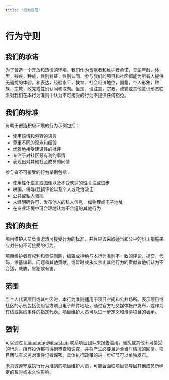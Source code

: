 ```yaml
---
title: "行为规范"
---
```


# 行为守则

## 我们的承诺

为了营造一个开放和热情的环境，我们作为贡献者和维护者承诺，无论年龄，体型，残疾，种族，性别特征，性别认同，参与我们的项目和社区都能为所有人提供无骚扰的体验。和表达，经验水平，教育，社会经济地位，国籍，个人形象，种族，宗教，政党或性别认同和取向。但是，请注意，宗教，政党或其他意识形态联系对我们在本行为准则中认为不可接受的行为不提供任何豁免。



## 我们的标准

有助于创造积极环境的行为示例包括：

- 使用热情和包容的语言
- 尊重不同的观点和经验
- 优雅地接受建设性的批评
- 专注于对社区最有利的事情
- 表现出对其他社区成员的同情

参与者不可接受的行为举例包括：

- 使用性化语言或图像以及不受欢迎的性关注或进步
- 哄骗，侮辱/贬损评论以及个人或政治攻击
- 公共或私人骚扰
- 未经明确许可，发布他人的私人信息，如物理或电子地址
- 在专业环境中可合理地认为不合适的其他行为



## 我们的责任

项目维护人员负责澄清可接受行为的标准，并且应该采取适当和公平的纠正措施来应对任何不可接受的行为。

项目维护者有权利和责任删除，编辑或拒绝与本行为准则不一致的评论，提交，代码，维基编辑，问题和其他贡献，或暂时或永久禁止其他行为的贡献者他们认为不合适，威胁，冒犯或有害。



## 范围

当个人代表项目或其社区时，本行为准则适用于项目空间和公共场所。表示项目或社区的示例包括使用官方项目电子邮件地址，通过官方社交媒体帐户发布，或作为在线或离线事件的指定代表。项目维护人员可以进一步定义和澄清项目的表示。



## 强制

可以通过  litiancheng@itcast.cn 联系项目团队来报告滥用，骚扰或其他不可接受的行为。所有投诉都将得到审查和调查，并将产生必要且适合当时情况的回复。项目团队有义务对事件记者保密。具体执行政策的进一步细节可以单独发布。

未真诚遵守或执行行为准则的项目维护人员，可能会面临项目领导层其他成员所确定的暂时或永久性影响。
